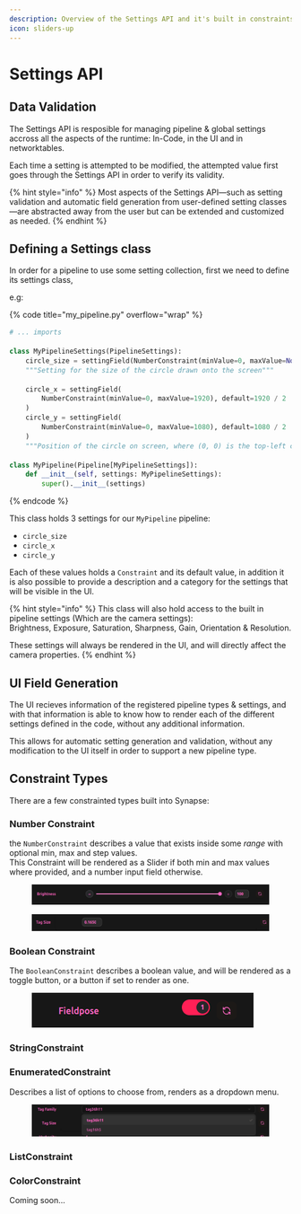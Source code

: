 ```yaml
---
description: Overview of the Settings API and it's built in constraints
icon: sliders-up
---
```


# Settings API

## Data Validation

The Settings API is resposible for managing pipeline & global settings accross all the aspects of the runtime: In-Code, in the UI and in networktables.

Each time a setting is attempted to be modified, the attempted value first goes through the Settings API in order to verify its validity.

{% hint style="info" %}
Most aspects of the Settings API—such as setting validation and automatic field generation from user-defined setting classes—are abstracted away from the user but can be extended and customized as needed.
{% endhint %}

## Defining a Settings class

In order for a pipeline to use some setting collection, first we need to define its settings class,

e.g:&#x20;

{% code title="my_pipeline.py" overflow="wrap" %}
```python
# ... imports

class MyPipelineSettings(PipelineSettings):
    circle_size = settingField(NumberConstraint(minValue=0, maxValue=None), default=20)
    """Setting for the size of the circle drawn onto the screen"""

    circle_x = settingField(
        NumberConstraint(minValue=0, maxValue=1920), default=1920 / 2
    )
    circle_y = settingField(
        NumberConstraint(minValue=0, maxValue=1080), default=1080 / 2
    )
    """Position of the circle on screen, where (0, 0) is the top-left corner."""

class MyPipeline(Pipeline[MyPipelineSettings]):
    def __init__(self, settings: MyPipelineSettings):
        super().__init__(settings)
```
{% endcode %}

This class holds 3 settings for our `MyPipeline` pipeline:

* `circle_size`
* `circle_x`
* `circle_y`

Each of these values holds a `Constraint` and its default value, in addition it is also possible to provide a description and a category for the settings that will be visible in the UI.&#x20;

{% hint style="info" %}
This class will also hold access to the built in pipeline settings (Which are the camera settings):\
Brightness, Exposure, Saturation, Sharpness, Gain, Orientation & Resolution.

These settings will always be rendered in the UI, and will directly affect the camera properties.
{% endhint %}

## UI Field Generation

The UI recieves information of the registered pipeline types & settings, and with that information is able to know how to render each of the different settings defined in the code, without any additional information.

This allows for automatic setting generation and validation, without any modification to the UI itself in order to support a new pipeline type.

## Constraint Types

There are a few constrainted types built into Synapse:

### Number Constraint

the `NumberConstraint` describes a value that exists inside some _range_ with optional min, max and step values.\
This Constraint will be rendered as a Slider if both min and max values where provided, and a number input field otherwise.

<figure><img src="../../.gitbook/assets/Slider.png" alt=""><figcaption></figcaption></figure>

<figure><img src="../../.gitbook/assets/NumberInput.png" alt=""><figcaption></figcaption></figure>

### Boolean Constraint

The `BooleanConstraint` describes a boolean value, and will be rendered as a toggle button, or a button if set to render as one.

<figure><img src="../../.gitbook/assets/BooleanValue.png" alt=""><figcaption></figcaption></figure>

### StringConstraint

### EnumeratedConstraint

Describes a list of options to choose from, renders as a dropdown menu.

<figure><img src="../../.gitbook/assets/ListOptions.png" alt=""><figcaption></figcaption></figure>

### ListConstraint

### ColorConstraint

Coming soon...

